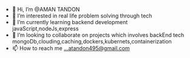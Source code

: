 - 👋 Hi, I’m @AMAN TANDON
- 👀 I’m interested in real life problem solving through tech
- 🌱 I’m currently learning backend development javaScript,nodeJs,express
- 💞️ I’m looking to collaborate on projects which involves backEnd tech mongoDb,clouding,caching,dockers,kubernets,containerization
- 📫 How to reach me ...atandon495@gmail.com 

<!---
AMAN8871266073/AMAN8871266073 is a ✨ special ✨ repository because its `README.md` (this file) appears on your GitHub profile.
You can click the Preview link to take a look at your changes.
--->
